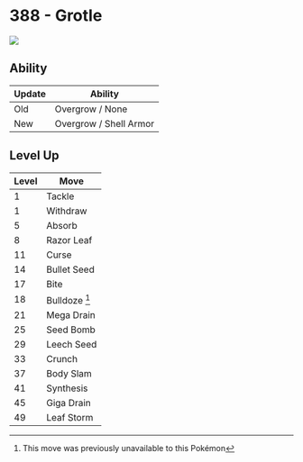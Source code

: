 # 388 - Grotle
![][388]

## Ability

Update | Ability
---    | ---
Old    | Overgrow / None
New    | Overgrow / Shell Armor

## Level Up

Level | Move
---   | ---
  1   | Tackle
  1   | Withdraw
  5   | Absorb
  8   | Razor Leaf
 11   | Curse
 14   | Bullet Seed
 17   | Bite
 18   | Bulldoze [^1]
 21   | Mega Drain
 25   | Seed Bomb
 29   | Leech Seed
 33   | Crunch
 37   | Body Slam
 41   | Synthesis
 45   | Giga Drain
 49   | Leaf Storm




[^1]: This move was previously unavailable to this Pokémon

[388]: ../img/pokemon/388.png

